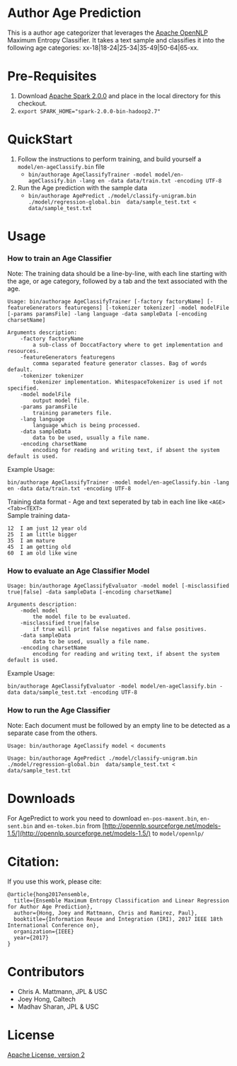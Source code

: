 # Author Age Prediction
This is a author age categorizer that leverages the [Apache OpenNLP](https://opennlp.apache.org/) Maximum Entropy Classifier. It takes a text sample and classifies it into the following age categories: xx-18|18-24|25-34|35-49|50-64|65-xx. 


# Pre-Requisites

  1. Download [Apache Spark 2.0.0](https://archive.apache.org/dist/spark/spark-2.0.0/spark-2.0.0-bin-hadoop2.7.tgz) and place in the local directory for this checkout.
  2. `export SPARK_HOME="spark-2.0.0-bin-hadoop2.7"`



# QuickStart

  1. Follow the instructions to perform training, and build yourself a `model/en-ageClassify.bin` file
     *  `bin/authorage AgeClassifyTrainer -model model/en-ageClassify.bin -lang en -data data/train.txt -encoding UTF-8`
  2. Run the Age prediction with the sample data
     * `bin/authorage AgePredict ./model/classify-unigram.bin ./model/regression-global.bin  data/sample_test.txt < data/sample_test.txt`
    

# Usage
### How to train an Age Classifier

Note: The training data should be a line-by-line, with each line starting with the age, or age category, followed by a tab and the text associated with the age. 

``` shell
Usage: bin/authorage AgeClassifyTrainer [-factory factoryName] [-featureGenerators featuregens] [-tokenizer tokenizer] -model modelFile [-params paramsFile] -lang language -data sampleData [-encoding charsetName]

Arguments description:
	-factory factoryName
        a sub-class of DoccatFactory where to get implementation and resources.
	-featureGenerators featuregens
	    comma separated feature generator classes. Bag of words default.
	-tokenizer tokenizer
        tokenizer implementation. WhitespaceTokenizer is used if not specified.
	-model modelFile
        output model file.
	-params paramsFile
	    training parameters file.
	-lang language
	    language which is being processed.
	-data sampleData
	    data to be used, usually a file name.
	-encoding charsetName
	    encoding for reading and writing text, if absent the system default is used.
```
Example Usage:
``` shell
bin/authorage AgeClassifyTrainer -model model/en-ageClassify.bin -lang en -data data/train.txt -encoding UTF-8
```
Training data format - Age and text seperated by tab in each line like `<AGE><Tab><TEXT>`    
Sample training data-
```
12	I am just 12 year old
25	I am little bigger
35	I am mature
45	I am getting old
60	I am old like wine
```
### How to evaluate an Age Classifier Model

```shell
Usage: bin/authorage AgeClassifyEvaluator -model model [-misclassified true|false] -data sampleData [-encoding charsetName]

Arguments description:
	-model model
		the model file to be evaluated.
	-misclassified true|false
		if true will print false negatives and false positives.
	-data sampleData
		data to be used, usually a file name.
	-encoding charsetName
		encoding for reading and writing text, if absent the system default is used.
```

Example Usage:
```shell
bin/authorage AgeClassifyEvaluator -model model/en-ageClassify.bin -data data/sample_test.txt -encoding UTF-8
```

### How to run the Age Classifier

Note: Each document must be followed by an empty line to be detected as a separate case from the others.

```shell
Usage: bin/authorage AgeClassify model < documents
```

```shell
Usage: bin/authorage AgePredict ./model/classify-unigram.bin ./model/regression-global.bin  data/sample_test.txt < data/sample_test.txt
```

# Downloads
For AgePredict to work you need to download `en-pos-maxent.bin`, `en-sent.bin` and `en-token.bin` from [http://opennlp.sourceforge.net/models-1.5/](http://opennlp.sourceforge.net/models-1.5/) to `model/opennlp/`

# Citation:

If you use this work, please cite:

```
@article{hong2017ensemble,
  title={Ensemble Maximum Entropy Classification and Linear Regression for Author Age Prediction},
  author={Hong, Joey and Mattmann, Chris and Ramirez, Paul},
  booktitle={Information Reuse and Integration (IRI), 2017 IEEE 18th International Conference on},
  organization={IEEE}
  year={2017}
}
```

# Contributors
* Chris A. Mattmann, JPL & USC
* Joey Hong, Caltech
* Madhav Sharan, JPL & USC

# License 
[Apache License, version 2](http://www.apache.org/licenses/LICENSE-2.0)
